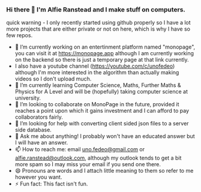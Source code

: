 ### Hi there 👋 I'm **Alfie Ranstead** and I make stuff on computers.

quick warning - I only recently started using github properly so I have a lot more projects that are either private or not on here, which is why I have so few repos.

- 🔭 I’m currently working on an entertinment platform named "monopage", you can visit it at https://monopage.app although I am currently working on the backend so there is just a temporary page at that link currently.
- I also have a youtube channel (https://youtube.com/c/unofedeo) although I'm more interested in the algorithm than actually making videos so I don't upload much.
- 🌱 I’m currently learning Computer Science, Maths, Further Maths & Physics for A Level and will be (hopefully) taking computer science at university.
- 👯 I’m looking to collaborate on MonoPage in the future, provided it reaches a point upon which it gains investment and I can afford to pay collaborators fairly.
- 🤔 I’m looking for help with converting client sided json files to a server side database.
- 💬 Ask me about anything! I probably won't have an educated answer but I will have an answer.
- 📫 How to reach me: email uno.fedeo@gmail.com or alfie.ranstead@outlook.com, although my outlook tends to get a bit more spam so I may miss your email if you send one there.
- 😄 Pronouns are words and I attach little meaning to them so refer to me however you want.
- ⚡ Fun fact: This fact isn't fun.
